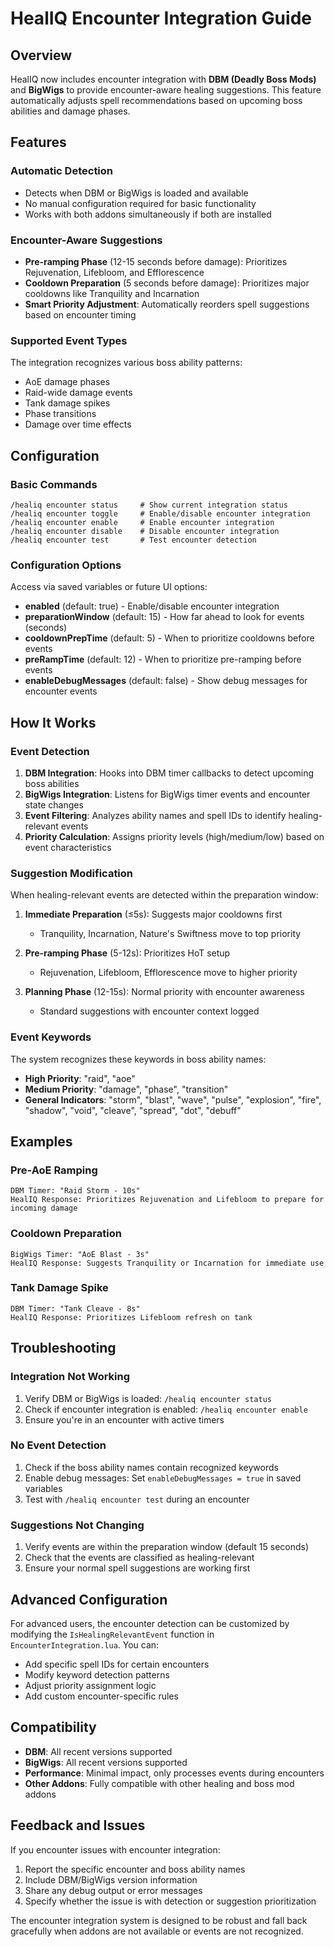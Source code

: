 # HealIQ Encounter Integration Guide

## Overview

HealIQ now includes encounter integration with **DBM (Deadly Boss Mods)** and **BigWigs** to provide encounter-aware healing suggestions. This feature automatically adjusts spell recommendations based on upcoming boss abilities and damage phases.

## Features

### Automatic Detection
- Detects when DBM or BigWigs is loaded and available
- No manual configuration required for basic functionality
- Works with both addons simultaneously if both are installed

### Encounter-Aware Suggestions
- **Pre-ramping Phase** (12-15 seconds before damage): Prioritizes Rejuvenation, Lifebloom, and Efflorescence
- **Cooldown Preparation** (5 seconds before damage): Prioritizes major cooldowns like Tranquility and Incarnation
- **Smart Priority Adjustment**: Automatically reorders spell suggestions based on encounter timing

### Supported Event Types
The integration recognizes various boss ability patterns:
- AoE damage phases
- Raid-wide damage events  
- Tank damage spikes
- Phase transitions
- Damage over time effects

## Configuration

### Basic Commands
```
/healiq encounter status     # Show current integration status
/healiq encounter toggle     # Enable/disable encounter integration
/healiq encounter enable     # Enable encounter integration
/healiq encounter disable    # Disable encounter integration
/healiq encounter test       # Test encounter detection
```

### Configuration Options
Access via saved variables or future UI options:

- **enabled** (default: true) - Enable/disable encounter integration
- **preparationWindow** (default: 15) - How far ahead to look for events (seconds)
- **cooldownPrepTime** (default: 5) - When to prioritize cooldowns before events
- **preRampTime** (default: 12) - When to prioritize pre-ramping before events
- **enableDebugMessages** (default: false) - Show debug messages for encounter events

## How It Works

### Event Detection
1. **DBM Integration**: Hooks into DBM timer callbacks to detect upcoming boss abilities
2. **BigWigs Integration**: Listens for BigWigs timer events and encounter state changes
3. **Event Filtering**: Analyzes ability names and spell IDs to identify healing-relevant events
4. **Priority Calculation**: Assigns priority levels (high/medium/low) based on event characteristics

### Suggestion Modification
When healing-relevant events are detected within the preparation window:

1. **Immediate Preparation** (≤5s): Suggests major cooldowns first
   - Tranquility, Incarnation, Nature's Swiftness move to top priority
   
2. **Pre-ramping Phase** (5-12s): Prioritizes HoT setup
   - Rejuvenation, Lifebloom, Efflorescence move to higher priority
   
3. **Planning Phase** (12-15s): Normal priority with encounter awareness
   - Standard suggestions with encounter context logged

### Event Keywords
The system recognizes these keywords in boss ability names:
- **High Priority**: "raid", "aoe" 
- **Medium Priority**: "damage", "phase", "transition"
- **General Indicators**: "storm", "blast", "wave", "pulse", "explosion", "fire", "shadow", "void", "cleave", "spread", "dot", "debuff"

## Examples

### Pre-AoE Ramping
```
DBM Timer: "Raid Storm - 10s"
HealIQ Response: Prioritizes Rejuvenation and Lifebloom to prepare for incoming damage
```

### Cooldown Preparation  
```
BigWigs Timer: "AoE Blast - 3s"
HealIQ Response: Suggests Tranquility or Incarnation for immediate use
```

### Tank Damage Spike
```
DBM Timer: "Tank Cleave - 8s" 
HealIQ Response: Prioritizes Lifebloom refresh on tank
```

## Troubleshooting

### Integration Not Working
1. Verify DBM or BigWigs is loaded: `/healiq encounter status`
2. Check if encounter integration is enabled: `/healiq encounter enable`
3. Ensure you're in an encounter with active timers

### No Event Detection
1. Check if the boss ability names contain recognized keywords
2. Enable debug messages: Set `enableDebugMessages = true` in saved variables
3. Test with `/healiq encounter test` during an encounter

### Suggestions Not Changing
1. Verify events are within the preparation window (default 15 seconds)
2. Check that the events are classified as healing-relevant
3. Ensure your normal spell suggestions are working first

## Advanced Configuration

For advanced users, the encounter detection can be customized by modifying the `IsHealingRelevantEvent` function in `EncounterIntegration.lua`. You can:

- Add specific spell IDs for certain encounters
- Modify keyword detection patterns
- Adjust priority assignment logic
- Add custom encounter-specific rules

## Compatibility

- **DBM**: All recent versions supported
- **BigWigs**: All recent versions supported  
- **Performance**: Minimal impact, only processes events during encounters
- **Other Addons**: Fully compatible with other healing and boss mod addons

## Feedback and Issues

If you encounter issues with encounter integration:
1. Report the specific encounter and boss ability names
2. Include DBM/BigWigs version information
3. Share any debug output or error messages
4. Specify whether the issue is with detection or suggestion prioritization

The encounter integration system is designed to be robust and fall back gracefully when addons are not available or events are not recognized.